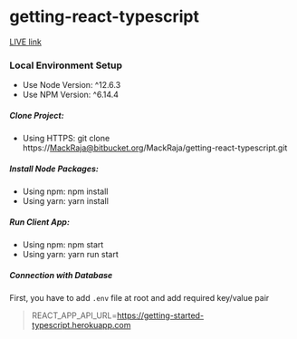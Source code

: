 # getting-react-typescript

[LIVE link](https://getting-react-typescript.herokuapp.com/)


### Local Environment Setup
* Use Node Version: ^12.6.3
* Use NPM Version: ^6.14.4

##### Clone Project: 

* Using HTTPS: git clone https://MackRaja@bitbucket.org/MackRaja/getting-react-typescript.git

##### Install Node Packages:

* Using npm: npm install 
* Using yarn: yarn install

##### Run Client App: 

* Using npm: npm start
* Using yarn: yarn run start

##### Connection with Database

First, you have to add `.env` file at root and add required key/value pair

> REACT_APP_API_URL=https://getting-started-typescript.herokuapp.com